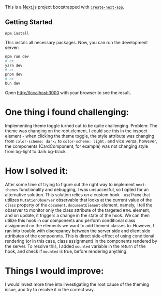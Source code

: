 This is a [Next.js](https://nextjs.org) project bootstrapped with [`create-next-app`](https://nextjs.org/docs/app/api-reference/cli/create-next-app).

## Getting Started

`npm install`

This instals all necessary packages. Now, you can run the development server:

```bash
npm run dev
# or
yarn dev
# or
pnpm dev
# or
bun dev
```

Open [http://localhost:3000](http://localhost:3000) with your browser to see the result.



# One thing i found challenging:

Implementing theme toggle turned out to be quite challenging.
Problem: The theme was changing on the root element. I could see this in the inspect element - when clicking the theme toggle, the style attribute was changing from `color-scheme: dark;` to `color-scheme: light;` and vice versa, however, the components (CardComponent, for example) was not changing style from bg-light to dark:bg-black.

# How I solved it: 

After some time of trying to figure out the right way to implement `next-themes` functionality and debugging, I was unsuccesful, so I opted for an alternative solution. This solution relies on a custom hook - `useTheme` that utilizes `MutationObserver` observable that looks at the current value of the `class` property of the `document.documentElement` element. namely, I tell the observer to monitor only the class attribute of the targeted `HTML` element, and on update, it triggers a change in the state of the hook. We can then utilize this hook in our components and perform conditional class assignment on the elements we want to add themed classes to. However, I ran into trouble with discrepancy between the server side and client side attributes of the compoennts. This is direct side-effect of using conditional rendering (or in this case, class assignment) in the components rendered by the server. To resolve this, I added `mounted` variable in the return of the hook, and check if `mounted` is true, before rendering anything.

# Things I would improve:

I would invest more time into investigating the root cause of the theming issue, and try to resolve it in the correct way.